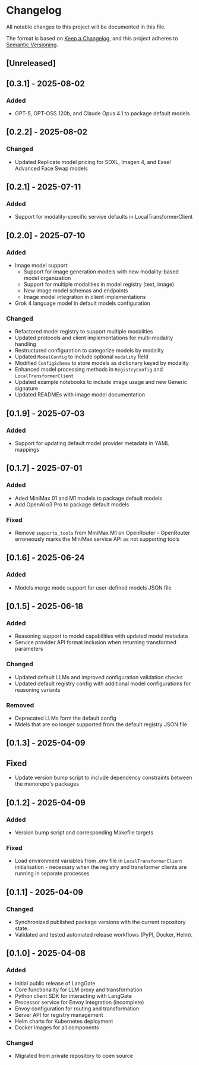 # Changelog

All notable changes to this project will be documented in this file.

The format is based on [Keep a Changelog](https://keepachangelog.com/en/1.0.0/),
and this project adheres to [Semantic Versioning](https://semver.org/spec/v2.0.0.html).

## [Unreleased]


## [0.3.1] - 2025-08-02

### Added
- GPT-5, GPT-OSS 120b, and Claude Opus 4.1 to package default models


## [0.2.2] - 2025-08-02

### Changed
- Updated Replicate model pricing for SDXL, Imagen 4, and Easel Advanced Face Swap models


## [0.2.1] - 2025-07-11

### Added
- Support for modality-specific service defaults in LocalTransformerClient


## [0.2.0] - 2025-07-10

### Added
- Image model support:
  - Support for image generation models with new modality-based model organization
  - Support for multiple modalities in model registry (text, image)
  - New image model schemas and endpoints
  - Image model integration in client implementations
- Grok 4 language model in default models configuration

### Changed
- Refactored model registry to support multiple modalities
- Updated protocols and client implementations for multi-modality handling
- Restructured configuration to categorize models by modality
- Updated `ModelConfig` to include optional `modality` field
- Modified `ConfigSchema` to store models as dictionary keyed by modality
- Enhanced model processing methods in `RegistryConfig` and `LocalTransformerClient`
- Updated example notebooks to include image usage and new Generic signature
- Updated READMEs with image model documentation


## [0.1.9] - 2025-07-03

### Added
- Support for updating default model provider metadata in YAML mappings


## [0.1.7] - 2025-07-01

### Added
- Aded MiniMax 01 and M1 models to package default models
- Add OpenAI o3 Pro to package default models

### Fixed
- Remove `supports_tools` from MiniMax M1 on OpenRouter - OpenRouter erroneously marks the MiniMax service API as not supporting tools


## [0.1.6] - 2025-06-24

### Added
- Models merge mode support for user-defined models JSON file


## [0.1.5] - 2025-06-18

### Added
- Reasoning support to model capabilities with updated model metadata
- Service provider API format inclusion when returning transformed parameters

### Changed
- Updated default LLMs and improved configuration validation checks
- Updated default registry config with additional model configurations for reasoning variants

### Removed
- Deprecated LLMs form the default config
- Mdels that are no longer supported from the default registry JSON file


## [0.1.3] - 2025-04-09

## Fixed
- Update version bump script to include dependency constraints between the monorepo's packages


## [0.1.2] - 2025-04-09

### Added
- Version bump script and corresponding Makefile targets

### Fixed
- Load environment variables from .env file in `LocalTransformerClient` initialisation - necessary when the registry and transformer clients are running in separate processes


## [0.1.1] - 2025-04-09

### Changed
- Synchronized published package versions with the current repository state.
- Validated and tested automated release workflows (PyPI, Docker, Helm).


## [0.1.0] - 2025-04-08

### Added
- Initial public release of LangGate
- Core functionality for LLM proxy and transformation
- Python client SDK for interacting with LangGate
- Processor service for Envoy integration (incomplete)
- Envoy configuration for routing and transformation
- Server API for registry management
- Helm charts for Kubernetes deployment
- Docker images for all components

### Changed
- Migrated from private repository to open source
